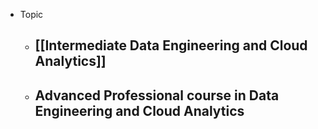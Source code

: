 - Topic
	- [[Intermediate Data Engineering and Cloud Analytics]]
		- 
	- Advanced Professional course in Data Engineering and Cloud Analytics
		- 
	
